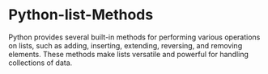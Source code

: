 # Python-list-Methods
Python provides several built-in methods for performing various operations on lists, such as adding, inserting, extending, reversing, and removing elements. These methods make lists versatile and powerful for handling collections of data.
